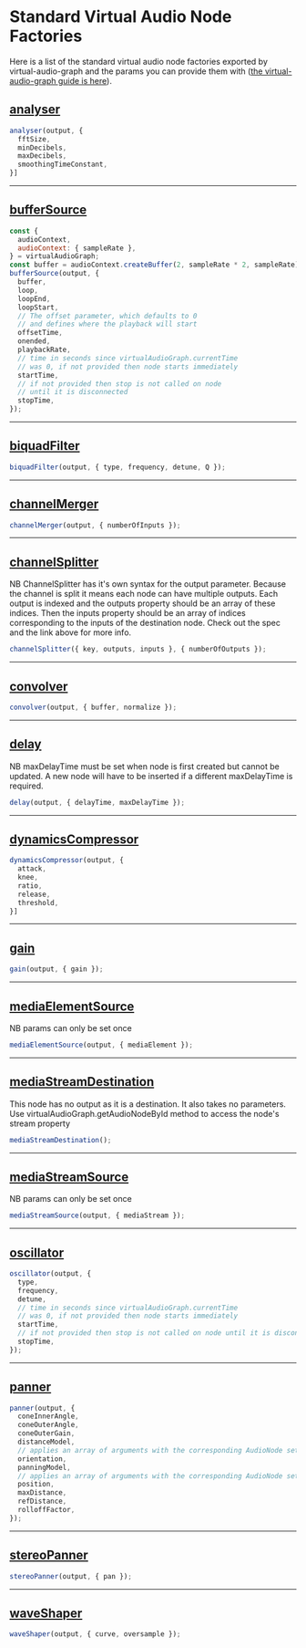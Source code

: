 # Standard Virtual Audio Node Factories

Here is a list of the standard virtual audio node factories exported by virtual-audio-graph and the params you can provide them with ([the virtual-audio-graph guide is here](https://virtual-audio-graph.netlify.com/)).

## [analyser](https://developer.mozilla.org/en-US/docs/Web/API/AnalyserNode)

```javascript
analyser(output, {
  fftSize,
  minDecibels,
  maxDecibels,
  smoothingTimeConstant,
}]
```

---

## [bufferSource](https://developer.mozilla.org/en-US/docs/Web/API/AudioBufferSourceNode)

```javascript
const {
  audioContext,
  audioContext: { sampleRate },
} = virtualAudioGraph;
const buffer = audioContext.createBuffer(2, sampleRate * 2, sampleRate);
bufferSource(output, {
  buffer,
  loop,
  loopEnd,
  loopStart,
  // The offset parameter, which defaults to 0
  // and defines where the playback will start
  offsetTime,
  onended,
  playbackRate,
  // time in seconds since virtualAudioGraph.currentTime
  // was 0, if not provided then node starts immediately
  startTime,
  // if not provided then stop is not called on node
  // until it is disconnected
  stopTime,
});
```

---

## [biquadFilter](https://developer.mozilla.org/en-US/docs/Web/API/BiquadFilterNode)

```javascript
biquadFilter(output, { type, frequency, detune, Q });
```

---

## [channelMerger](https://developer.mozilla.org/en-US/docs/Web/API/ChannelMergerNode)

```javascript
channelMerger(output, { numberOfInputs });
```

---

## [channelSplitter](https://developer.mozilla.org/en-US/docs/Web/API/ChannelSplitterNode)

NB ChannelSplitter has it's own syntax for the output parameter. Because the channel is split it means each node can have multiple outputs. Each output is indexed and the outputs property should be an array of these indices. Then the inputs property should be an array of indices corresponding to the inputs of the destination node. Check out the spec and the link above for more info.

```javascript
channelSplitter({ key, outputs, inputs }, { numberOfOutputs });
```

---

## [convolver](https://developer.mozilla.org/en-US/docs/Web/API/ConvolverNode)

```javascript
convolver(output, { buffer, normalize });
```

---

## [delay](https://developer.mozilla.org/en-US/docs/Web/API/DelayNode)

NB maxDelayTime must be set when node is first created but cannot be updated. A new node will have to be inserted if a different maxDelayTime is required.

```javascript
delay(output, { delayTime, maxDelayTime });
```

---

## [dynamicsCompressor](https://developer.mozilla.org/en-US/docs/Web/API/DynamicsCompressorNode)

```javascript
dynamicsCompressor(output, {
  attack,
  knee,
  ratio,
  release,
  threshold,
}]
```

---

## [gain](https://developer.mozilla.org/en-US/docs/Web/API/GainNode)

```javascript
gain(output, { gain });
```

---

## [mediaElementSource](https://developer.mozilla.org/en-US/docs/Web/API/MediaElementAudioSourceNode)

NB params can only be set once

```javascript
mediaElementSource(output, { mediaElement });
```

---

## [mediaStreamDestination](https://developer.mozilla.org/en-US/docs/Web/API/MediaStreamAudioDestinationNode)

This node has no output as it is a destination. It also takes no parameters. Use virtualAudioGraph.getAudioNodeById method to access the node's stream property

```javascript
mediaStreamDestination();
```

---

## [mediaStreamSource](https://developer.mozilla.org/en-US/docs/Web/API/MediaStreamAudioSourceNode)

NB params can only be set once

```javascript
mediaStreamSource(output, { mediaStream });
```

---

## [oscillator](https://developer.mozilla.org/en-US/docs/Web/API/OscillatorNode)

```javascript
oscillator(output, {
  type,
  frequency,
  detune,
  // time in seconds since virtualAudioGraph.currentTime
  // was 0, if not provided then node starts immediately
  startTime,
  // if not provided then stop is not called on node until it is disconnected
  stopTime,
});
```

---

## [panner](https://developer.mozilla.org/en-US/docs/Web/API/PannerNode)

```javascript
panner(output, {
  coneInnerAngle,
  coneOuterAngle,
  coneOuterGain,
  distanceModel,
  // applies an array of arguments with the corresponding AudioNode setter:
  orientation,
  panningModel,
  // applies an array of arguments with the corresponding AudioNode setter:
  position,
  maxDistance,
  refDistance,
  rolloffFactor,
});
```

---

## [stereoPanner](https://developer.mozilla.org/en-US/docs/Web/API/StereoPannerNode)

```javascript
stereoPanner(output, { pan });
```

---

## [waveShaper](https://developer.mozilla.org/en-US/docs/Web/API/WaveShaperNode)

```javascript
waveShaper(output, { curve, oversample });
```
